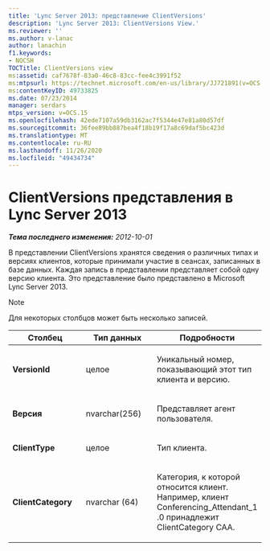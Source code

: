 ```yaml
---
title: 'Lync Server 2013: представление ClientVersions'
description: 'Lync Server 2013: ClientVersions View.'
ms.reviewer: ''
ms.author: v-lanac
author: lanachin
f1.keywords:
- NOCSH
TOCTitle: ClientVersions view
ms:assetid: caf7678f-83a0-46c8-83cc-fee4c3991f52
ms:mtpsurl: https://technet.microsoft.com/en-us/library/JJ721891(v=OCS.15)
ms:contentKeyID: 49733825
ms.date: 07/23/2014
manager: serdars
mtps_version: v=OCS.15
ms.openlocfilehash: 42ede7107a59db3162ac7f5344e47e81a80d57df
ms.sourcegitcommit: 36fee89bb887bea4f18b19f17a8c69daf5bc423d
ms.translationtype: MT
ms.contentlocale: ru-RU
ms.lasthandoff: 11/26/2020
ms.locfileid: "49434734"
---
```

# <a name="clientversions-view-in-lync-server-2013"></a>ClientVersions представления в Lync Server 2013

<div data-xmlns="http://www.w3.org/1999/xhtml">

<div class="topic" data-xmlns="http://www.w3.org/1999/xhtml" data-msxsl="urn:schemas-microsoft-com:xslt" data-cs="https://msdn.microsoft.com/">

<div data-asp="https://msdn2.microsoft.com/asp">



</div>

<div id="mainSection">

<div id="mainBody">

<span> </span>

_**Тема последнего изменения:** 2012-10-01_

В представлении ClientVersions хранятся сведения о различных типах и версиях клиентов, которые принимали участие в сеансах, записанных в базе данных. Каждая запись в представлении представляет собой одну версию клиента. Это представление было представлено в Microsoft Lync Server 2013.

<div>


> [!NOTE]  
> Для некоторых столбцов может быть несколько записей.



</div>


<table>
<colgroup>
<col style="width: 33%" />
<col style="width: 33%" />
<col style="width: 33%" />
</colgroup>
<thead>
<tr class="header">
<th>Столбец</th>
<th>Тип данных</th>
<th>Подробности</th>
</tr>
</thead>
<tbody>
<tr class="odd">
<td><p><strong>VersionId</strong></p></td>
<td><p>целое</p></td>
<td><p>Уникальный номер, показывающий этот тип клиента и версию.</p></td>
</tr>
<tr class="even">
<td><p><strong>Версия</strong></p></td>
<td><p>nvarchar(256)</p></td>
<td><p>Представляет агент пользователя.</p></td>
</tr>
<tr class="odd">
<td><p><strong>ClientType</strong></p></td>
<td><p>целое</p></td>
<td><p>Тип клиента.</p></td>
</tr>
<tr class="even">
<td><p><strong>ClientCategory</strong></p></td>
<td><p>nvarchar (64)</p></td>
<td><p>Категория, к которой относится клиент. Например, клиент Conferencing_Attendant_1 .0 принадлежит ClientCategory CAA.</p></td>
</tr>
</tbody>
</table>


</div>

<span> </span>

</div>

</div>

</div>

